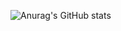 ![Anurag's GitHub stats](https://github-readme-stats.vercel.app/api?username=httpssantos&show_icons=true&theme=gruvbox)
